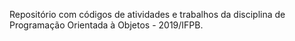 Repositório com códigos de atividades e trabalhos da disciplina de Programação Orientada à Objetos - 2019/IFPB.
